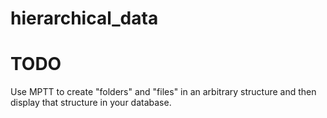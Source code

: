 # hierarchical_data

# TODO
Use MPTT to create "folders" and "files" in an arbitrary structure and then display that structure in your database.

